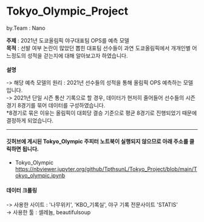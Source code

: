 # Tokyo_Olympic_Project

by.Team : Nano

**주제** : 2021년 도쿄올림픽 야구대표팀 OPS를 예측 모델 <br>
**목적** : 선발 여부 논란이 많았던 뽑힌 대표팀 선수들이 과연 도쿄올림픽에서 개개인별 어느정도의 성적을 걷는지에 대해 알아보고자 하였습니다.<br>
<br>
**설명**


-> 해당 예측 모델의 원리 : 2021년 선수들의 성적을 통해 올림픽 OPS 예측하는 모델입니다.  <br>
-> 2021년 단일 시즌 통산 기록으로 할 경우, 데이터가 현저히 줄어들어 선수들의 시즌 경기 8경기를 묶어 데이터를 구성하였습니다. <br>
  *8경기로 묶은 이유는 올림픽이 대회당 결승 기준으로 평균 8경기로 진행되었기 때문에 결정하게 되었습니다. 

---

#### 깃허브에 게시된 Tokyo_Olympic 주피터 노트북이 실행되지 않으므로 아래 주소를 클릭하면 됩니다. <br>
- Tokyo_Olympic <br>
https://nbviewer.jupyter.org/github/TpthsunL/Tokyo_Project/blob/main/Tokyo_olympic.ipynb

#### 데이터 크롤링<br>
-> 사용한 사이트 : '나무위키', 'KBO_기록실', 야구 기록 전문사이트 'STATIS'<br>
-> 사용한 툴 : 셀레늄, beautifulsoup


